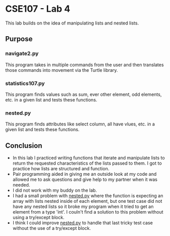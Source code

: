 # CSE107 - Lab 4

This lab builds on the idea of manipulating lists and nested lists.

## Purpose

### navigate2.py

This program takes in multiple commands from the user and then translates 
those commands into movement via the Turtle library.

### statistics107.py

This program finds values such as sum, ever other element, odd elements, 
etc. in a given list and tests these functions.

### nested.py

This program finds attributes like select column, all have vlues, etc. in
a given list and tests these functions.

## Conclusion

* In this lab I practiced writing functions that iterate and manipulate 
  lists to return the requested characteristics of the lists passed to them.
  I got to practice how lists are structured and function.
* Pair programming aided in giving me an outside look at my code
  and allowed me to ask questions and give help to my partner when
  it was needed.
* I did not work with my buddy on the lab.
* I had a small problem with [nested.py](#nestedpy) where the function is 
  expecting an array with lists nested inside of each element, but one test
  case did not have any nested lists so it broke my program when it tried to
  get an element from a type 'int'. I couln't find a solution to this problem
  without using a try/except block.
* I think I could improve [nested.py](#nestedpy) to handle that last tricky 
  test case without the use of a try/except block.